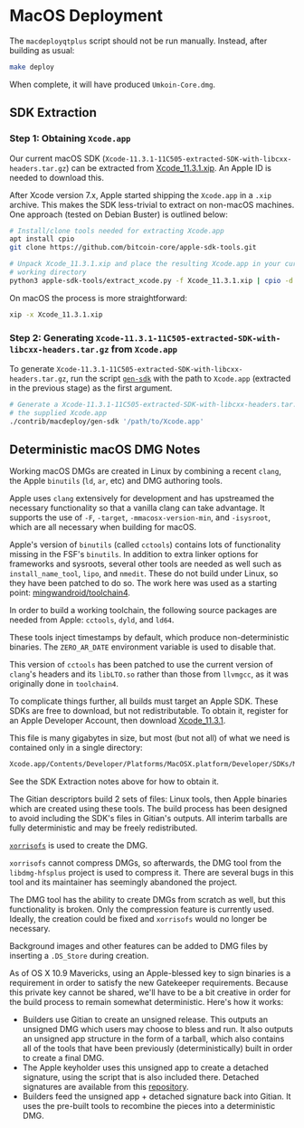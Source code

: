 # MacOS Deployment

The `macdeployqtplus` script should not be run manually. Instead, after building as usual:

```bash
make deploy
```

When complete, it will have produced `Umkoin-Core.dmg`.

## SDK Extraction

### Step 1: Obtaining `Xcode.app`

Our current macOS SDK
(`Xcode-11.3.1-11C505-extracted-SDK-with-libcxx-headers.tar.gz`) can be
extracted from
[Xcode_11.3.1.xip](https://download.developer.apple.com/Developer_Tools/Xcode_11.3.1/Xcode_11.3.1.xip).
An Apple ID is needed to download this.

After Xcode version 7.x, Apple started shipping the `Xcode.app` in a `.xip`
archive. This makes the SDK less-trivial to extract on non-macOS machines. One
approach (tested on Debian Buster) is outlined below:

```bash
# Install/clone tools needed for extracting Xcode.app
apt install cpio
git clone https://github.com/bitcoin-core/apple-sdk-tools.git

# Unpack Xcode_11.3.1.xip and place the resulting Xcode.app in your current
# working directory
python3 apple-sdk-tools/extract_xcode.py -f Xcode_11.3.1.xip | cpio -d -i
```

On macOS the process is more straightforward:

```bash
xip -x Xcode_11.3.1.xip
```

### Step 2: Generating `Xcode-11.3.1-11C505-extracted-SDK-with-libcxx-headers.tar.gz` from `Xcode.app`

To generate `Xcode-11.3.1-11C505-extracted-SDK-with-libcxx-headers.tar.gz`, run
the script [`gen-sdk`](./gen-sdk) with the path to `Xcode.app` (extracted in the
previous stage) as the first argument.

```bash
# Generate a Xcode-11.3.1-11C505-extracted-SDK-with-libcxx-headers.tar.gz from
# the supplied Xcode.app
./contrib/macdeploy/gen-sdk '/path/to/Xcode.app'
```

## Deterministic macOS DMG Notes
Working macOS DMGs are created in Linux by combining a recent `clang`, the Apple
`binutils` (`ld`, `ar`, etc) and DMG authoring tools.

Apple uses `clang` extensively for development and has upstreamed the necessary
functionality so that a vanilla clang can take advantage. It supports the use of `-F`,
`-target`, `-mmacosx-version-min`, and `-isysroot`, which are all necessary when
building for macOS.

Apple's version of `binutils` (called `cctools`) contains lots of functionality missing in the
FSF's `binutils`. In addition to extra linker options for frameworks and sysroots, several
other tools are needed as well such as `install_name_tool`, `lipo`, and `nmedit`. These
do not build under Linux, so they have been patched to do so. The work here was used as
a starting point: [mingwandroid/toolchain4](https://github.com/mingwandroid/toolchain4).

In order to build a working toolchain, the following source packages are needed from
Apple: `cctools`, `dyld`, and `ld64`.

These tools inject timestamps by default, which produce non-deterministic binaries. The
`ZERO_AR_DATE` environment variable is used to disable that.

This version of `cctools` has been patched to use the current version of `clang`'s headers
and its `libLTO.so` rather than those from `llvmgcc`, as it was originally done in `toolchain4`.

To complicate things further, all builds must target an Apple SDK. These SDKs are free to
download, but not redistributable. To obtain it, register for an Apple Developer Account,
then download [Xcode_11.3.1](https://download.developer.apple.com/Developer_Tools/Xcode_11.3.1/Xcode_11.3.1.xip).

This file is many gigabytes in size, but most (but not all) of what we need is
contained only in a single directory:

```bash
Xcode.app/Contents/Developer/Platforms/MacOSX.platform/Developer/SDKs/MacOSX.sdk
```

See the SDK Extraction notes above for how to obtain it.

The Gitian descriptors build 2 sets of files: Linux tools, then Apple binaries which are
created using these tools. The build process has been designed to avoid including the
SDK's files in Gitian's outputs. All interim tarballs are fully deterministic and may be freely
redistributed.

[`xorrisofs`](https://www.gnu.org/software/xorriso/) is used to create the DMG.

`xorrisofs` cannot compress DMGs, so afterwards, the DMG tool from the
`libdmg-hfsplus` project is used to compress it. There are several bugs in this
tool and its maintainer has seemingly abandoned the project.

The DMG tool has the ability to create DMGs from scratch as well, but this functionality is
broken. Only the compression feature is currently used. Ideally, the creation could be fixed
and `xorrisofs` would no longer be necessary.

Background images and other features can be added to DMG files by inserting a
`.DS_Store` during creation.

As of OS X 10.9 Mavericks, using an Apple-blessed key to sign binaries is a requirement in
order to satisfy the new Gatekeeper requirements. Because this private key cannot be
shared, we'll have to be a bit creative in order for the build process to remain somewhat
deterministic. Here's how it works:

- Builders use Gitian to create an unsigned release. This outputs an unsigned DMG which
  users may choose to bless and run. It also outputs an unsigned app structure in the form
  of a tarball, which also contains all of the tools that have been previously (deterministically)
  built in order to create a final DMG.
- The Apple keyholder uses this unsigned app to create a detached signature, using the
  script that is also included there. Detached signatures are available from this [repository](https://github.com/umkoin/umkoin-detached-sigs).
- Builders feed the unsigned app + detached signature back into Gitian. It uses the
  pre-built tools to recombine the pieces into a deterministic DMG.
